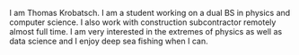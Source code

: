 I am Thomas Krobatsch. I am a student working on a dual BS in physics and computer science. I also work with construction subcontractor remotely almost full time. I am very interested in the extremes of physics as well as data science and I enjoy deep sea fishing when I can.
